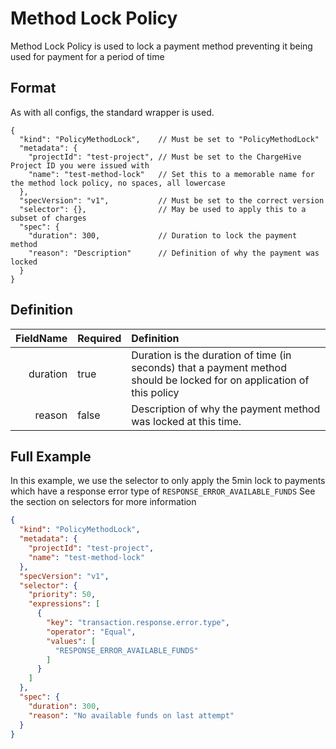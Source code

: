 # Method Lock Policy
Method Lock Policy is used to lock a payment method preventing it being used for payment for a period of time

## Format
As with all configs, the standard wrapper is used.

```json5
{
  "kind": "PolicyMethodLock",    // Must be set to "PolicyMethodLock"
  "metadata": {
    "projectId": "test-project", // Must be set to the ChargeHive Project ID you were issued with
    "name": "test-method-lock"   // Set this to a memorable name for the method lock policy, no spaces, all lowercase
  },
  "specVersion": "v1",           // Must be set to the correct version
  "selector": {},                // May be used to apply this to a subset of charges
  "spec": {
    "duration": 300,             // Duration to lock the payment method
    "reason": "Description"      // Definition of why the payment was locked
  }
}

```
## Definition
FieldName | Required | Definition 
---:|---|:---
duration|true|Duration is the duration of time (in seconds) that a payment method should be locked for on application of this policy
reason|false|Description of why the payment method was locked at this time.

## Full Example

In this example, we use the selector to only apply the 5min lock to payments which have a response error type of `RESPONSE_ERROR_AVAILABLE_FUNDS`
See the section on selectors for more information

```json
{
  "kind": "PolicyMethodLock",
  "metadata": {
    "projectId": "test-project",
    "name": "test-method-lock"
  },
  "specVersion": "v1",
  "selector": {
    "priority": 50,
    "expressions": [
      {
        "key": "transaction.response.error.type",
        "operator": "Equal",
        "values": [
          "RESPONSE_ERROR_AVAILABLE_FUNDS"
        ]
      }
    ]
  },
  "spec": {
    "duration": 300,
    "reason": "No available funds on last attempt"
  }
}
```